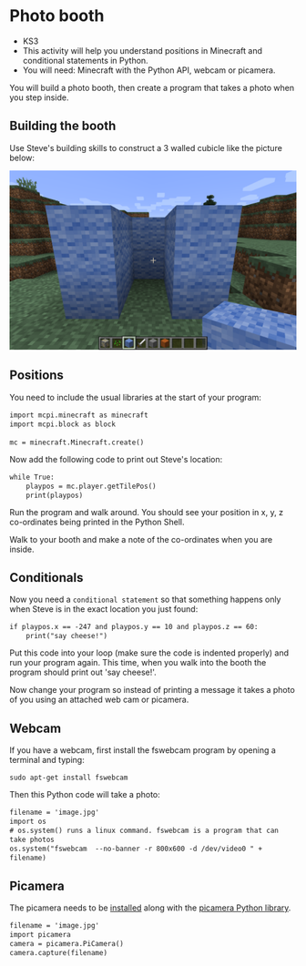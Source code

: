 # Photo booth

* KS3
* This activity will help you understand positions in Minecraft and conditional
 statements in Python.
* You will need: Minecraft with the Python API, webcam or picamera.

You will build a photo booth, then create a program that takes a photo when you step inside.

## Building the booth

Use Steve's building skills to construct a 3 walled cubicle like the picture below:

![booth](booth.png)

## Positions

You need to include the usual libraries at the start of your program:

~~~ { .python }
import mcpi.minecraft as minecraft
import mcpi.block as block

mc = minecraft.Minecraft.create()
~~~

Now add the following code to print out Steve's location:

~~~ { .python }
while True:
	playpos = mc.player.getTilePos()
    print(playpos)
~~~

Run the program and walk around. You should see your position in x, y, z
co-ordinates being printed in the Python Shell.

Walk to your booth and make a note of the co-ordinates when you are inside.

## Conditionals

Now you need a `conditional statement` so that something happens only when Steve
is in the exact location you just found:

~~~ { .python }
if playpos.x == -247 and playpos.y == 10 and playpos.z == 60:
    print("say cheese!")
~~~

Put this code into your loop (make sure the code is indented properly) and run
your program again. This time, when you walk into the booth the program should
print out 'say cheese!'.

Now change your program so instead of printing a message it takes a photo of you using an attached web cam or picamera.

## Webcam

If you have a webcam, first install the fswebcam program by opening a terminal and typing:

    sudo apt-get install fswebcam

Then this Python code will take a photo:

~~~ { .python }
filename = 'image.jpg'
import os
# os.system() runs a linux command. fswebcam is a program that can take photos
os.system("fswebcam  --no-banner -r 800x600 -d /dev/video0 " + filename)
~~~

## Picamera

The picamera needs to be [installed](https://www.raspberrypi.org/help/camera-module-setup/) along with the [picamera Python library](https://www.raspberrypi.org/documentation/usage/camera/python/README.md).

~~~ { .python }
filename = 'image.jpg'
import picamera
camera = picamera.PiCamera()
camera.capture(filename)
~~~
